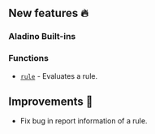 ## New features :fire: 

### Aladino Built-ins

### Functions
- [`rule`](/reviewpad-file-specification/aladino-specification/aladino-built-ins#rule) - Evaluates a rule.

## Improvements :rocket: 

- Fix bug in report information of a rule.